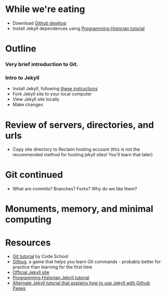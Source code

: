 # While we're eating
+ Download [Github desktop](https://desktop.github.com/)
+ Install Jekyll dependences using [Programming Historian tutorial](http://programminghistorian.org/lessons/building-static-sites-with-jekyll-github-pages#section1)

# Outline


### Very brief introduction to Git.

### Intro to Jekyll

+ Install Jekyll, following [these instructions](http://jekyllrb.com/docs/installation/)
+ Fork Jekyll site to your local computer
+ View Jekyll site locally
+ Make changes

# Review of servers, directories, and urls
+ Copy site directory to Reclaim hosting account (this is not the recommended method for hosting jekyll sites! You'll learn that later)

# Git continued
+ What are commits? Branches? Forks? Why do we like them?

# Monuments, memory, and minimal computing

# Resources
+ [Git tutorial](https://try.github.io/levels/1/challenges/1) by Code School
+ [Githug](http://www.michaelwnelson.com/2013/12/15/githug/), a game that helps you learn Git commands - probably better for practice than learning for the first time
+ [Official Jekyll site](http://jekyllrb.com/)
+ [Programming Historian Jekyll tutorial](http://programminghistorian.org/lessons/building-static-sites-with-jekyll-github-pages#section1)
+ [Alternate Jekyll tutorial that explains how to use Jekyll with Github Pages](https://www.smashingmagazine.com/2014/08/build-blog-jekyll-github-pages/)
